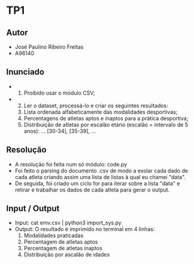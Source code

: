 # TP1

## Autor

- José Paulino Ribeiro Freitas
- A96140

## Inunciado

- 1. Proibido usar o módulo CSV;
- 2. Ler o dataset, processá-lo e criar os seguintes resultados:
    1. Lista ordenada alfabeticamente das modalidades desportivas;
    2. Percentagens de atletas aptos e inaptos para a prática desportiva;
    3. Distribuição de atletas por escalão etário (escalão = intervalo de 5 anos): ... [30-34], [35-39], ...

## Resolução

- A resolução foi feita num só módulo: code.py
- Foi feito o parsing do documento .csv de modo a exolar cada dado de cada atleta criando assim uma lista de listas à qual eu chamei "data".
- De seguida, foi criado um ciclo for para iterar sobre a lista "data" e retirar e trabalhar os dados de cada atleta para gerar o output.

## Input / Output

- Input: cat emv.csv | python3 import_sys.py
- Output: O resultado é imprimido no terminal em 4 linhas:
    1. Modalidades praticadas
    2. Percentagem de atletas aptos
    3. Percentagem de atletas inaptos
    4. Distribuição por ascalão de idades
